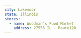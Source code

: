 ```yaml
---
city: Lakemoor
state: illinois
stores:
  - name: Woodman's Food Market
    address: 27555 IL - Route120
---
```

